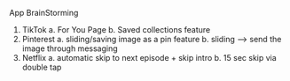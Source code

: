 App BrainStorming
1. TikTok
    a. For You Page
    b. Saved collections feature
2. Pinterest
    a. sliding/saving image as a pin feature
    b. sliding --> send the image through messaging
3. Netflix
    a. automatic skip to next episode + skip intro
    b. 15 sec skip via double tap
